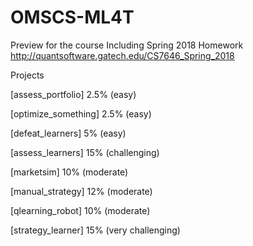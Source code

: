 # OMSCS-ML4T
Preview for the course
Including Spring 2018 Homework
http://quantsoftware.gatech.edu/CS7646_Spring_2018

Projects

[assess_portfolio] 2.5% (easy)

[optimize_something] 2.5% (easy)

[defeat_learners] 5% (easy)

[assess_learners] 15% (challenging)

[marketsim] 10% (moderate)

[manual_strategy] 12% (moderate)

[qlearning_robot] 10% (moderate)

[strategy_learner] 15% (very challenging)
